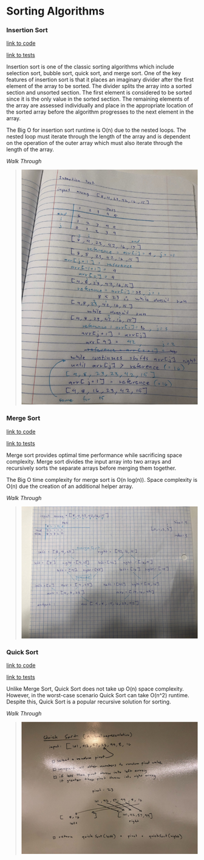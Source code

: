 # Sorting Algorithms

### Insertion Sort

[link to code](https://github.com/RomellPineda/data-structures-and-algorithms/blob/master/code401challenges/src/main/java/code401challenges/utilities/Sort.java)

[link to tests](https://github.com/RomellPineda/data-structures-and-algorithms/blob/master/code401challenges/src/test/java/code401challenges/utilities/SortTest.java)

Insertion sort is one of the classic sorting algorithms which include selection sort, bubble sort, quick sort, and merge sort.  One of the key features of insertion sort is that it places an imaginary divider after the first element of the array to be sorted.  The divider splits the array into a sorted section and unsorted section.  The first element is considered to be sorted since it is the only value in the sorted section.  The remaining elements of the array are assessed individually and place in the appropriate location of the sorted array before the algorithm progresses to the next element in the array.

The Big O for insertion sort runtime is O(n) due to the nested loops.  The nested loop must iterate through the length of the array and is dependent on the operation of the outer array which must also iterate through the length of the array.

*Walk Through*
>![insertion sort](https://github.com/RomellPineda/data-structures-and-algorithms/blob/master/assets/code26.jpg)

### Merge Sort

[link to code](https://github.com/RomellPineda/data-structures-and-algorithms/blob/master/code401challenges/src/main/java/code401challenges/utilities/Sort.java)

[link to tests](https://github.com/RomellPineda/data-structures-and-algorithms/blob/master/code401challenges/src/test/java/code401challenges/utilities/SortTest.java)

Merge sort provides optimal time performance while sacrificing space complexity.  Merge sort divides the input array into two arrays and recursively sorts the separate arrays before merging them together.

The Big O time complexity for merge sort is O(n log(n)).  Space complexity is O(n) due the creation of an additional helper array.

*Walk Through*
>![merge sort](https://github.com/RomellPineda/data-structures-and-algorithms/blob/master/assets/code27.jpg)

### Quick Sort

[link to code](https://github.com/RomellPineda/data-structures-and-algorithms/blob/master/code401challenges/src/main/java/code401challenges/utilities/Sort.java)

[link to tests](https://github.com/RomellPineda/data-structures-and-algorithms/blob/master/code401challenges/src/test/java/code401challenges/utilities/SortTest.java)

Unlike Merge Sort, Quick Sort does not take up O(n) space complexity.  However, in the worst-case scenario Quick Sort can take O(n^2) runtime.  Despite this, Quick Sort is a popular recursive solution for sorting.

*Walk Through*
>![quick sort](https://github.com/RomellPineda/data-structures-and-algorithms/blob/master/assets/code28.jpg)